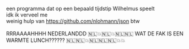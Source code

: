 een programma dat op een bepaald tijdstip Wilhelmus speelt<br>
idk ik verveel me<br>
weinig hulp van https://github.com/nlohmann/json btw
<br><br>
RRRAAAAHHHH NEDERLANDDD 🇳🇱💥🇳🇱💥🇳🇱🇳🇱 WAT DE FAK IS EEN WARMTE LUNCH?????? 🇳🇱🇳🇱💥🇳🇱🇳🇱🇳🇱💥💥
